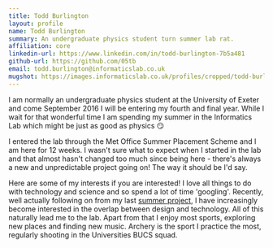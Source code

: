```yaml
---
title: Todd Burlington
layout: profile
name: Todd Burlington
summary: An undergraduate physics student turn summer lab rat.
affiliation: core
linkedin-url: https://www.linkedin.com/in/todd-burlington-7b5a481
github-url: https://github.com/05tb
email: todd.burlington@informaticslab.co.uk
mugshot: https://images.informaticslab.co.uk/profiles/cropped/todd-burlington.png
---
```

I am normally an undergraduate physics student at the University of Exeter and come September 2016 I will be entering my fourth and final year. While I wait for that wonderful time I am spending my summer in the Informatics Lab which might be just as good as physics 😏

I entered the lab through the Met Office Summer Placement Scheme and I am here for 12 weeks. I wasn't sure what to expect when I started in the lab and that almost hasn't changed too much since being here - there's always a new and unpredictable project going on! The way it should be I'd say.

Here are some of my interests if you are interested! I love all things to do with technology and science and so spend a lot of time 'googling'. Recently, well actually following on from my last [summer project](http://2015.igem.org/Team:Exeter), I have increasingly become interested in the overlap between design and technology. All of this naturally lead me to the lab. Apart from that I enjoy most sports, exploring new places and finding new music. Archery is the sport I practice the most, regularly shooting in the Universities BUCS squad.
